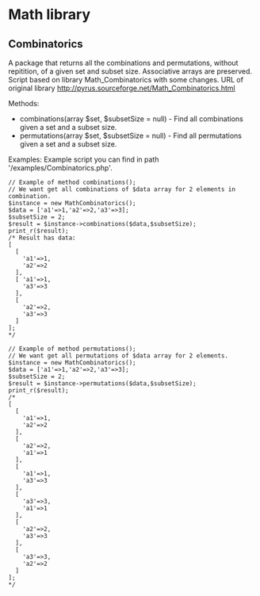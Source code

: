 # Math library


## Combinatorics
A package that returns all the combinations and permutations, without repitition, of a given set and subset size. Associative arrays are preserved.
Script based on library Math_Combinatorics with some changes.
URL of original library http://pyrus.sourceforge.net/Math_Combinatorics.html

Methods:

 - combinations(array $set, $subsetSize = null) - Find all combinations given a set and a subset size.
 - permutations(array $set, $subsetSize = null) - Find all permutations given a set and a subset size.

Examples:
Example script you can find in path '/examples/Combinatorics.php'.

    // Example of method combinations();
    // We want get all combinations of $data array for 2 elements in combination.
    $instance = new MathCombinatorics();
    $data = ['a1'=>1,'a2'=>2,'a3'=>3];
    $subsetSize = 2;
    $result = $instance->combinations($data,$subsetSize);
    print_r($result);
    /* Result has data: 
    [  
      [
        'a1'=>1, 
        'a2'=>2
      ],
      [ 'a1'=>1,
        'a3'=>3
      ],
      [
        'a2'=>2,
        'a3'=>3
      ]
    ];  
    */
     
    // Example of method permutations();
    // We want get all permutations of $data array for 2 elements.
    $instance = new MathCombinatorics();
    $data = ['a1'=>1,'a2'=>2,'a3'=>3];
    $subsetSize = 2;
    $result = $instance->permutations($data,$subsetSize);
    print_r($result);
    /* 
    [  
      [
        'a1'=>1,
        'a2'=>2
      ],
      [
        'a2'=>2,
        'a1'=>1
      ],
      [
        'a1'=>1,
        'a3'=>3
      ],
      [
        'a3'=>3,
        'a1'=>1
      ],
      [
        'a2'=>2,
        'a3'=>3
      ],
      [
        'a3'=>3,
        'a2'=>2
      ]
    ];  
    */
    

